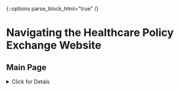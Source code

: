 {::options parse_block_html="true" /}

# Navigating the Healthcare Policy Exchange Website

## Main Page
<details>
  <summary>
    Click for Detals
  </summary>
  <br/>
![test image](./images/MainPage_Labelled.png){: style="float: left"} 

<br/> <br/>

Top Navigation Bar             |  
:-------------------------:|-------------------------
![test image](./images/TopNav_Labelled.png)  |  **Main Search:** Return to the search landing page. Previous search results will display if applicable <br/> <br/> **Toggle Theme:** Toggle the site background between Dark (default) and Light (traditional) themes <br/> <br/> **Help Page:** I think you figured this one out, since you are here! <br/> <br/> <br/> <br/>



Light Theme            |  Dark Theme
:-------------------------:|:-------------------------:
![test image2](./images/LightTheme.PNG) | ![test image](./images/Dark%20Theme.PNG)

